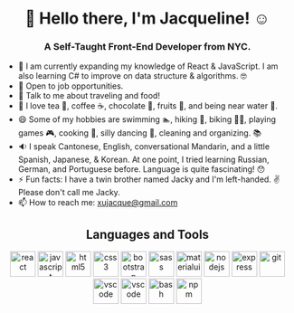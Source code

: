 ### 
<h1 align="center"> 👋 Hello there, I'm Jacqueline! ☺️ </h1>
 <h3 align="center"> A Self-Taught Front-End Developer from NYC. </h3>

- 🌱 I am currently expanding my knowledge of React & JavaScript. I am also learning C# to improve on data structure & algorithms. 🤓
- 🎉 Open to job opportunities.
- 💬 Talk to me about traveling and food! 
- 💖 I love tea 🧋, coffee ☕, chocolate 🍫, fruits 🍉, and being near water 🌊. 
- 😄 Some of my hobbies are swimming 🏊, hiking 🚶‍, biking 🚴‍♀️, playing games 🎮, cooking 🍳, silly dancing 💃, cleaning and organizing. 📚
- 🔉 I speak Cantonese, English, conversational Mandarin, and a little Spanish, Japanese, & Korean. At one point, I tried learning Russian, German, and Portuguese before. Language is quite fascinating! 😯
- ⚡ Fun facts: I have a twin brother named Jacky and I'm left-handed. ✌️ Please don't call me Jacky. 
- 📫 How to reach me: xujacque@gmail.com



<h2 align="center"> Languages and Tools </h2>
<p align="center">
<img src="https://cdn.jsdelivr.net/gh/devicons/devicon/icons/react/react-original-wordmark.svg" alt="react" width="45" height="45"/>
<img src="https://cdn.jsdelivr.net/gh/devicons/devicon/icons/javascript/javascript-original.svg" alt="javascript" width="45" height="45"/>
<img src="https://cdn.jsdelivr.net/gh/devicons/devicon/icons/html5/html5-original-wordmark.svg" alt="html5" width="45" height="45"/>
<img src="https://cdn.jsdelivr.net/gh/devicons/devicon/icons/css3/css3-original-wordmark.svg" alt="css3" width="45" height="45"/>
<img src="https://cdn.jsdelivr.net/gh/devicons/devicon/icons/bootstrap/bootstrap-original-wordmark.svg" alt="bootstrap" width="45" height="45"/>
<img src="https://cdn.jsdelivr.net/gh/devicons/devicon/icons/sass/sass-original.svg" alt="sass" width="45" height="45"/>
<img src="https://cdn.jsdelivr.net/gh/devicons/devicon/icons/materialui/materialui-original.svg" alt="materialui" width="45" height="45"/>
<img src="https://cdn.jsdelivr.net/gh/devicons/devicon/icons/nodejs/nodejs-original.svg" alt="nodejs" width="45" height="45"/>
<img src="https://camo.githubusercontent.com/01b76db168e3ec0c0f14e44c22df7678e9e8b255d5caee277b59f5e0aa018674/68747470733a2f2f6173736574732e776562736974652d66696c65732e636f6d2f3631636133663737356137396563356638376663663933372f3632303266636465653565653836333661313435613431625f313233342d702d3530302e706e67" alt="express" width="45" height="45" data-canonical-src="https://assets.website-files.com/61ca3f775a79ec5f87fcf937/6202fcdee5ee8636a145a41b_1234-p-500.png" style="max-width: 100%;">
<img src="https://cdn.jsdelivr.net/gh/devicons/devicon/icons/git/git-original.svg" alt="git" width="45" height="45"/>
<img src="https://cdn.jsdelivr.net/gh/devicons/devicon/icons/vscode/vscode-original.svg" alt="vscode" width="45" height="45"/>
 <img src="https://cdn.jsdelivr.net/gh/devicons/devicon/icons/visualstudio/visualstudio-plain.svg" alt="vscode" width="45" height="45"/>
<img src="https://cdn.jsdelivr.net/gh/devicons/devicon/icons/bash/bash-original.svg" alt="bash" width="45" height="45"/>
 <img src="https://cdn.jsdelivr.net/gh/devicons/devicon/icons/npm/npm-original-wordmark.svg" alt="npm" width="45" height="45"/>
<!--
**jqjacq/jqjacq** is a ✨ _special_ ✨ repository because its `README.md` (this file) appears on your GitHub profile.

Here are some ideas to get you started:

- 🔭 I’m currently working on ...
- 🌱 I’m currently learning ...
- 👯 I’m looking to collaborate on ...
- 🤔 I’m looking for help with ...
- 💬 Ask me about ...
- 📫 How to reach me: ...
- 😄 Pronouns: ...
- ⚡ Fun fact: ...
-->

